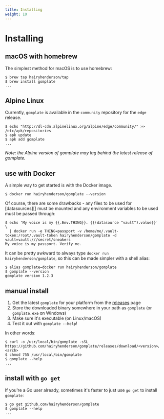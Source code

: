 ```yaml
---
title: Installing
weight: 10
---
```

# Installing

## macOS with homebrew

The simplest method for macOS is to use homebrew:

```console
$ brew tap hairyhenderson/tap
$ brew install gomplate
...
```

## Alpine Linux

Currently, `gomplate` is available in the `community` repository for the `edge` release.

```console
$ echo "http://dl-cdn.alpinelinux.org/alpine/edge/community/" >> /etc/apk/repositories
$ apk update
$ apk add gomplate
...
```

_Note: the Alpine version of gomplate may lag behind the latest release of gomplate._

## use with Docker

A simple way to get started is with the Docker image.

```console
$ docker run hairyhenderson/gomplate --version
```

Of course, there are some drawbacks - any files to be used for [datasources][]
must be mounted and any environment variables to be used must be passed through:

```console
$ echo 'My voice is my {{.Env.THING}}. {{(datasource "vault").value}}' \
  | docker run -e THING=passport -v /home/me/.vault-token:/root/.vault-token hairyhenderson/gomplate -d vault=vault:///secret/sneakers
My voice is my passport. Verify me.
```

It can be pretty awkward to always type `docker run hairyhenderson/gomplate`,
so this can be made simpler with a shell alias:

```console
$ alias gomplate=docker run hairyhenderson/gomplate
$ gomplate --version
gomplate version 1.2.3
```

## manual install

1. Get the latest `gomplate` for your platform from the [releases](https://github.com/hairyhenderson/gomplate/releases) page
2. Store the downloaded binary somewhere in your path as `gomplate` (or `gomplate.exe`
  on Windows)
3. Make sure it's executable (on Linux/macOS)
3. Test it out with `gomplate --help`!

In other words:

```console
$ curl -o /usr/local/bin/gomplate -sSL https://github.com/hairyhenderson/gomplate/releases/download/<version>/gomplate_<os>-<arch>
$ chmod 755 /usr/local/bin/gomplate
$ gomplate --help
...
```

## install with `go get`

If you're a Go user already, sometimes it's faster to just use `go get` to install `gomplate`:

```console
$ go get github.com/hairyhenderson/gomplate
$ gomplate --help
...
```

